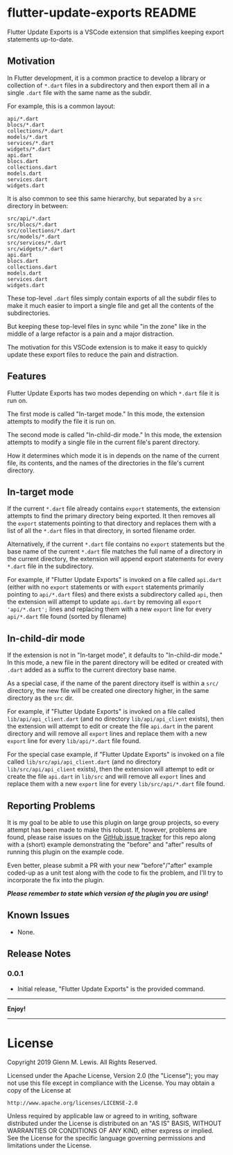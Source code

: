 # flutter-update-exports README

Flutter Update Exports is a VSCode extension that simplifies keeping
export statements up-to-date.

## Motivation

In Flutter development, it is a common practice to develop a library
or collection of `*.dart` files in a subdirectory and then export
them all in a single `.dart` file with the same name as the subdir.

For example, this is a common layout:

```
api/*.dart
blocs/*.dart
collections/*.dart
models/*.dart
services/*.dart
widgets/*.dart
api.dart
blocs.dart
collections.dart
models.dart
services.dart
widgets.dart
```

It is also common to see this same hierarchy, but separated by a
`src` directory in between:

```
src/api/*.dart
src/blocs/*.dart
src/collections/*.dart
src/models/*.dart
src/services/*.dart
src/widgets/*.dart
api.dart
blocs.dart
collections.dart
models.dart
services.dart
widgets.dart
```

These top-level `.dart` files simply contain exports of all the subdir
files to make it much easier to import a single file and get all the
contents of the subdirectories.

But keeping these top-level files in sync while "in the zone" like in
the middle of a large refactor is a pain and a major distraction.

The motivation for this VSCode extension is to make it easy to quickly
update these export files to reduce the pain and distraction.

## Features

Flutter Update Exports has two modes depending on which `*.dart` file
it is run on.

The first mode is called "In-target mode." In this mode, the extension
attempts to modify the file it is run on.

The second mode is called "In-child-dir mode." In this mode, the extension
attempts to modify a single file in the current file's parent directory.

How it determines which mode it is in depends on the name of the current
file, its contents, and the names of the directories in the file's current
directory.

## In-target mode

If the current `*.dart` file already contains `export` statements, the
extension attempts to find the primary directory being exported. It then
removes all the `export` statements pointing to that directory and replaces
them with a list of all the `*.dart` files in that directory, in sorted
filename order.

Alternatively, if the current `*.dart` file contains no `export` statements
but the base name of the current `*.dart` file matches the full name of a
directory in the current directory, the extension will append export
statements for every `*.dart` file in the subdirectory.

For example, if "Flutter Update Exports" is invoked on a file called
`api.dart` (either with no `export` statements or with `export` statements
primarily pointing to `api/*.dart` files) and there exists a subdirectory
called `api`, then the extension will attempt to update `api.dart` by
removing all `export 'api/*.dart';` lines and replacing them with a new
`export` line for every `api/*.dart` file found (sorted by filename)

## In-child-dir mode

If the extension is not in "In-target mode", it defaults to "In-child-dir
mode." In this mode, a new file in the parent directory will be edited
or created with `.dart` added as a suffix to the current directory base
name.

As a special case, if the name of the parent directory itself is within
a `src/` directory, the new file will be created one directory higher,
in the same directory as the `src` dir.

For example, if "Flutter Update Exports" is invoked on a file called
`lib/api/api_client.dart` (and no directory `lib/api/api_client` exists),
then the extension will attempt to edit or create the file `api.dart` in
the parent directory and will remove all `export` lines and replace
them with a new `export` line for every `lib/api/*.dart` file found.

For the special case example, if "Flutter Update Exports" is invoked on
a file called `lib/src/api/api_client.dart` (and no directory
`lib/src/api/api_client` exists), then the extension will attempt to edit
or create the file `api.dart` in `lib/src` and will remove all `export`
lines and replace them with a new `export` line for every
`lib/src/api/*.dart` file found.

## Reporting Problems

It is my goal to be able to use this plugin on large group projects, so
every attempt has been made to make this robust. If, however, problems
are found, please raise issues on the [GitHub issue tracker] for this repo
along with a (short) example demonstrating the "before" and "after" results
of running this plugin on the example code.

Even better, please submit a PR with your new "before"/"after" example coded-up
as a unit test along with the code to fix the problem, and I'll try to
incorporate the fix into the plugin.

***Please remember to state which version of the plugin you are using!***

[GitHub issue tracker]: https://github.com/gmlewis/flutter-update-exports/issues

## Known Issues

* None.

## Release Notes

### 0.0.1

- Initial release, "Flutter Update Exports" is the provided command.

----------------------------------------------------------------------

**Enjoy!**

----------------------------------------------------------------------

# License

Copyright 2019 Glenn M. Lewis. All Rights Reserved.

Licensed under the Apache License, Version 2.0 (the "License");
you may not use this file except in compliance with the License.
You may obtain a copy of the License at

    http://www.apache.org/licenses/LICENSE-2.0

Unless required by applicable law or agreed to in writing, software
distributed under the License is distributed on an "AS IS" BASIS,
WITHOUT WARRANTIES OR CONDITIONS OF ANY KIND, either express or implied.
See the License for the specific language governing permissions and
limitations under the License.
